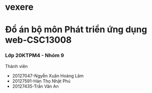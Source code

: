 # vexere
<h1> Đồ án bộ môn Phát triển ứng dụng web-CSC13008 </h1>
<h3> Lớp 20KTPM4 - Nhóm 9</h4>
Thành viên
<ul>
  <li>20127047-Ngyễn Xuân Hoàng Lâm</li>
  <li>20127591-Hàn Thọ Nhật Phú</li>
  <li>20127435-Trần Văn An</li>
</ul>
